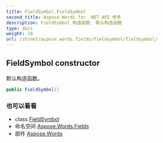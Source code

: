 ```yaml
---
title: FieldSymbol.FieldSymbol
second_title: Aspose.Words for .NET API 参考
description: FieldSymbol 构造函数. 默认构造函数
type: docs
weight: 10
url: /zh/net/aspose.words.fields/fieldsymbol/fieldsymbol/
---
```

## FieldSymbol constructor

默认构造函数。

```csharp
public FieldSymbol()
```

### 也可以看看

* class [FieldSymbol](../)
* 命名空间 [Aspose.Words.Fields](../../fieldsymbol/)
* 部件 [Aspose.Words](../../../)


